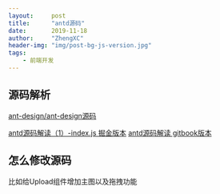 ```yaml
---
layout:     post
title:      "antd源码"
date:       2019-11-18
author:     "ZhengXC"
header-img: "img/post-bg-js-version.jpg"
tags:
    - 前端开发
---
```



##  源码解析

[ant-design/ant-design源码](https://github.com/ant-design/ant-design)

[antd源码解读（1）-index.js 掘金版本](https://juejin.im/post/59dd0fab6fb9a0450b655a3e)
[antd源码解读 gitbook版本](https://zhangzewei.gitbooks.io/read-antd-code/content/)
 


 ## 怎么修改源码
 比如给Upload组件增加主图以及拖拽功能












 











